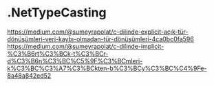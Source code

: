 ﻿# .NetTypeCasting
https://medium.com/@sumeyrapolat/c-dilinde-explicit-açık-tür-dönüşümleri-veri-kaybı-olmadan-tür-dönüşümleri-4ca0bc0fa596
https://medium.com/@sumeyrapolat/c-dilinde-implicit-%C3%B6rt%C3%BCk-t%C3%BCr-d%C3%B6n%C3%BC%C5%9F%C3%BCmleri-k%C3%BC%C3%A7%C3%BCkten-b%C3%BCy%C3%BC%C4%9Fe-8a48a842ed52
